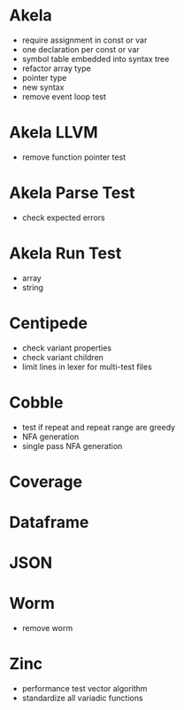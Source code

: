 # Akela
* require assignment in const or var
* one declaration per const or var
* symbol table embedded into syntax tree
* refactor array type
* pointer type
* new syntax
* remove event loop test

# Akela LLVM
* remove function pointer test

# Akela Parse Test
* check expected errors

# Akela Run Test
* array
* string

# Centipede
* check variant properties
* check variant children
* limit lines in lexer for multi-test files

# Cobble
* test if repeat and repeat range are greedy
* NFA generation
* single pass NFA generation

# Coverage

# Dataframe

# JSON

# Worm
* remove worm

# Zinc
* performance test vector algorithm
* standardize all variadic functions